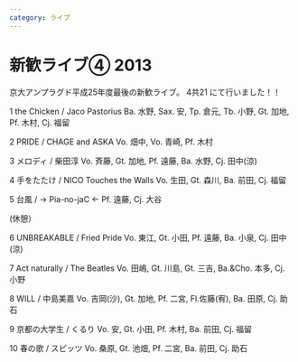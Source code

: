 ```yaml
---
category: ライブ
---
```

# 新歓ライブ④ 2013

京大アンプラグド平成25年度最後の新歓ライブ。
4共21 にて行いました！！

1 the Chicken / Jaco Pastorius
Ba. 水野, Sax. 安, Tp. 倉元, Tb. 小野, Gt. 加地, Pf. 木村, Cj. 福留

2 PRIDE / CHAGE and ASKA
Vo. 畑中, Vo. 青崎, Pf. 木村

3 メロディ / 柴田淳
Vo. 斉藤, Gt. 加地, Pf. 遠藤, Ba. 水野, Cj. 田中(涼)

4 手をたたけ / NICO Touches the Walls
Vo. 生田, Gt. 森川, Ba. 前田, Cj. 福留

5 台風 / → Pia-no-jaC ←
Pf. 遠藤, Cj. 大谷

(休憩）

6 UNBREAKABLE / Fried Pride
Vo. 東江, Gt. 小田, Pf. 遠藤, Ba. 小泉, Cj. 田中(涼)

7 Act naturally / The Beatles
Vo. 田嶋, Gt. 川島, Gt. 三吉, Ba.&amp;Cho. 本多, Cj. 小野

8 WILL / 中島美嘉
Vo. 吉岡(沙), Gt. 加地, Pf. 二宮, Fl.佐藤(宥), Ba. 田原, Cj. 助石

9 京都の大学生 / くるり
Vo. 安, Gt. 小田, Pf. 木村, Ba. 前田, Cj. 福留

10 春の歌 / スピッツ
Vo. 桑原, Gt. 池畑, Pf. 二宮, Ba. 前田, Cj. 助石